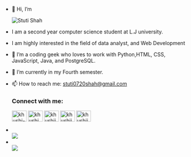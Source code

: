 
<body>
  <ul type="disc">
    
  <li><p>👋 Hi, I’m </p></li>
   <img alt="Stuti Shah" src="https://readme-typing-svg.herokuapp.com/?lines=Stuti+Shah;2nd+CSE+Student&font=Fira%20Code&width=440&height=45&color=68C3D4&vCenter=true&size=21"></a>
</h3>
  <li><p>I am a second year computer science student at L.J university.</p> </li>
  <li><p>I am highly interested in the field of data analyst, and Web Development</p></li>
  <li><p>👀 I’m a coding geek who loves to work with Python,HTML, CSS, JavaScript, Java, and PostgreSQL.</p></li>
  <li><p>🌱 I’m currently in my Fourth semester.</p></li>
  <li><p>📫 How to reach me: <a href="stuti0720shah@gmail.com">stuti0720shah@gmail.com</a></p></li>
  <h3 align="left">Connect with me:</h3>
<p align="left">
<a href="https://linkedin.com/in/khushi-shah-462343259" target="blank"><img align="center" src="https://raw.githubusercontent.com/rahuldkjain/github-profile-readme-generator/master/src/images/icons/Social/linked-in-alt.svg" alt="khushi-shah-462343259" height="30" width="40" /></a>
<a href="https://www.codechef.com/users/khushi_224" target="blank"><img align="center" src="https://cdn.jsdelivr.net/npm/simple-icons@3.1.0/icons/codechef.svg" alt="khushi_224" height="30" width="40" /></a>
<a href="https://www.hackerrank.com/khushijayeshshah" target="blank"><img align="center" src="https://raw.githubusercontent.com/rahuldkjain/github-profile-readme-generator/master/src/images/icons/Social/hackerrank.svg" alt="khushijayeshshah" height="30" width="40" /></a>
<a href="https://www.leetcode.com/khushii_01" target="blank"><img align="center" src="https://raw.githubusercontent.com/rahuldkjain/github-profile-readme-generator/master/src/images/icons/Social/leet-code.svg" alt="khushii_01" height="30" width="40" /></a>
<a href="https://auth.geeksforgeeks.org/user/khushijayndnu" target="blank"><img align="center" src="https://raw.githubusercontent.com/rahuldkjain/github-profile-readme-generator/master/src/images/icons/Social/geeks-for-geeks.svg" alt="khushijayndnu" height="30" width="40" /></a>
</p>

  
  <li></li>
    <div align="left">
      <img src="https://github-readme-stats.vercel.app/api?username=stuti2011shah&theme=highcontrast&show_icons=true&count_private=true" />
    
  </div>
  <li></li>  
  <div align="left">
      <img src="https://github-readme-stats.vercel.app/api/top-langs/?username=stuti2011shah&langs_count=30&layout=compact&hide_border=true" />
  </div>

  </ul>
</body>
<!---
stuti2011shah is a ✨ special ✨ repository because its `README.md` (this file) appears on your GitHub profile.
You can click the Preview link to take a look at your changes.
--->
